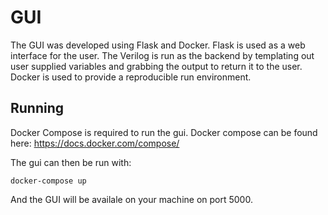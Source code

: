 GUI
===

The GUI was developed using Flask and Docker. Flask is used as a web interface for the user. The Verilog is run as the backend by templating out user supplied variables and grabbing the output to return it to the user. Docker is used to provide a reproducible run environment.

Running
-------

Docker Compose is required to run the gui. Docker compose can be found here: https://docs.docker.com/compose/

The gui can then be run with:
	
	docker-compose up
	
And the GUI will be availale on your machine on port 5000.
